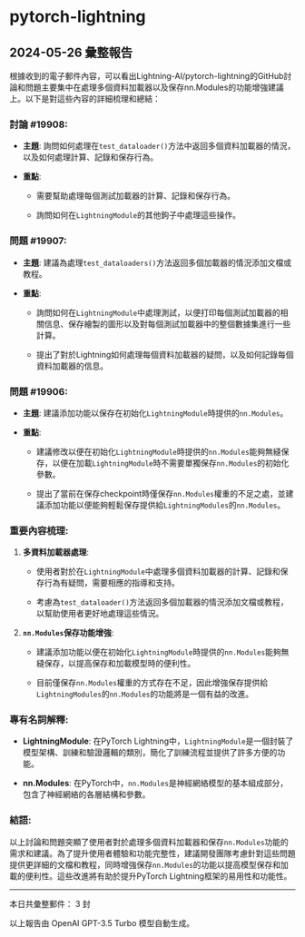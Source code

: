 # pytorch-lightning

## 2024-05-26 彙整報告

根據收到的電子郵件內容，可以看出Lightning-AI/pytorch-lightning的GitHub討論和問題主要集中在處理多個資料加載器以及保存nn.Modules的功能增強建議上。以下是對這些內容的詳細梳理和總結：



### 討論 #19908:

- **主題**: 詢問如何處理在`test_dataloader()`方法中返回多個資料加載器的情況，以及如何處理計算、記錄和保存行為。

- **重點**: 

  - 需要幫助處理每個測試加載器的計算、記錄和保存行為。

  - 詢問如何在`LightningModule`的其他鉤子中處理這些操作。



### 問題 #19907:

- **主題**: 建議為處理`test_dataloaders()`方法返回多個加載器的情況添加文檔或教程。

- **重點**:

  - 詢問如何在`LightningModule`中處理測試，以便打印每個測試加載器的相關信息、保存繪製的圖形以及對每個測試加載器中的整個數據集進行一些計算。

  - 提出了對於Lightning如何處理每個資料加載器的疑問，以及如何記錄每個資料加載器的信息。



### 問題 #19906:

- **主題**: 建議添加功能以保存在初始化`LightningModule`時提供的`nn.Modules`。

- **重點**:

  - 建議修改以便在初始化`LightningModule`時提供的`nn.Modules`能夠無縫保存，以便在加載`LightningModule`時不需要單獨保存`nn.Modules`的初始化參數。

  - 提出了當前在保存checkpoint時僅保存`nn.Modules`權重的不足之處，並建議添加功能以便能夠輕鬆保存提供給`LightningModules`的`nn.Modules`。



### 重要內容梳理:

1. **多資料加載器處理**:

   - 使用者對於在`LightningModule`中處理多個資料加載器的計算、記錄和保存行為有疑問，需要相應的指導和支持。

   - 考慮為`test_dataloader()`方法返回多個加載器的情況添加文檔或教程，以幫助使用者更好地處理這些情況。



2. **`nn.Modules`保存功能增強**:

   - 建議添加功能以便在初始化`LightningModule`時提供的`nn.Modules`能夠無縫保存，以提高保存和加載模型時的便利性。

   - 目前僅保存`nn.Modules`權重的方式存在不足，因此增強保存提供給`LightningModules`的`nn.Modules`的功能將是一個有益的改進。



### 專有名詞解釋:

- **LightningModule**: 在PyTorch Lightning中，`LightningModule`是一個封裝了模型架構、訓練和驗證邏輯的類別，簡化了訓練流程並提供了許多方便的功能。

- **nn.Modules**: 在PyTorch中，`nn.Modules`是神經網絡模型的基本組成部分，包含了神經網絡的各層結構和參數。



### 結語:

以上討論和問題突顯了使用者對於處理多個資料加載器和保存`nn.Modules`功能的需求和建議。為了提升使用者體驗和功能完整性，建議開發團隊考慮針對這些問題提供更詳細的文檔和教程，同時增強保存`nn.Modules`的功能以提高模型保存和加載的便利性。這些改進將有助於提升PyTorch Lightning框架的易用性和功能性。



---



本日共彙整郵件： 3 封



以上報告由 OpenAI GPT-3.5 Turbo 模型自動生成。
